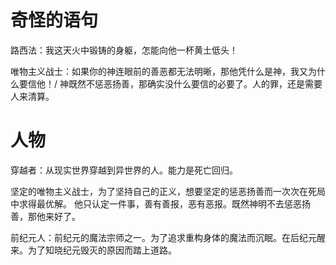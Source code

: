 # 奇怪的语句

路西法：我这天火中锻铸的身躯，怎能向他一杯黄土低头！



唯物主义战士：如果你的神连眼前的善恶都无法明晰，那他凭什么是神，我又为什么要信他！/ 神既然不惩恶扬善，那确实没什么要信的必要了。人的罪，还是需要人来清算。



# 人物

穿越者：从现实世界穿越到异世界的人。能力是死亡回归。

坚定的唯物主义战士，为了坚持自己的正义，想要坚定的惩恶扬善而一次次在死局中求得最优解。 他只认定一件事，善有善报，恶有恶报。既然神明不去惩恶扬善，那他来好了。



前纪元人：前纪元的魔法宗师之一。为了追求重构身体的魔法而沉眠。在后纪元醒来。为了知晓纪元毁灭的原因而踏上道路。
